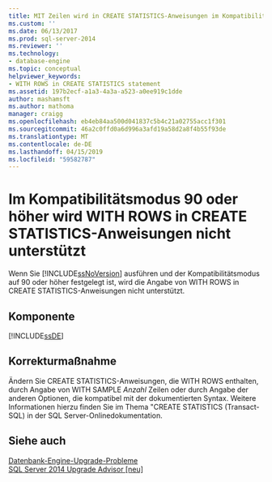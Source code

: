 ```yaml
---
title: MIT Zeilen wird in CREATE STATISTICS-Anweisungen im Kompatibilitätsmodus 90 oder höher nicht unterstützt | Microsoft-Dokumentation
ms.custom: ''
ms.date: 06/13/2017
ms.prod: sql-server-2014
ms.reviewer: ''
ms.technology:
- database-engine
ms.topic: conceptual
helpviewer_keywords:
- WITH ROWS in CREATE STATISTICS statement
ms.assetid: 197b2ecf-a1a3-4a3a-a523-a0ee919c1dde
author: mashamsft
ms.author: mathoma
manager: craigg
ms.openlocfilehash: eb4eb84aa500d041837c5b4c21a02755acc1f301
ms.sourcegitcommit: 46a2c0ffd0a6d996a3afd19a58d2a8f4b55f93de
ms.translationtype: MT
ms.contentlocale: de-DE
ms.lasthandoff: 04/15/2019
ms.locfileid: "59582787"
---
```

# <a name="with-rows-is-not-supported-in-create-statistics-statements-in-the-compatibility-mode-of-90-or-later"></a>Im Kompatibilitätsmodus 90 oder höher wird WITH ROWS in CREATE STATISTICS-Anweisungen nicht unterstützt
  Wenn Sie [!INCLUDE[ssNoVersion](../../includes/ssnoversion-md.md)] ausführen und der Kompatibilitätsmodus auf 90 oder höher festgelegt ist, wird die Angabe von WITH ROWS in CREATE STATISTICS-Anweisungen nicht unterstützt.  
  
## <a name="component"></a>Komponente  
 [!INCLUDE[ssDE](../../includes/ssde-md.md)]  
  
## <a name="corrective-action"></a>Korrekturmaßnahme  
 Ändern Sie CREATE STATISTICS-Anweisungen, die WITH ROWS enthalten, durch Angabe von WITH SAMPLE *Anzahl* Zeilen oder durch Angabe der anderen Optionen, die kompatibel mit der dokumentierten Syntax. Weitere Informationen hierzu finden Sie im Thema "CREATE STATISTICS (Transact-SQL) in der SQL Server-Onlinedokumentation.  
  
## <a name="see-also"></a>Siehe auch  
 [Datenbank-Engine-Upgrade-Probleme](../../../2014/sql-server/install/database-engine-upgrade-issues.md)   
 [SQL Server 2014 Upgrade Advisor &#91;neu&#93;](sql-server-2014-upgrade-advisor.md)  
  
  
